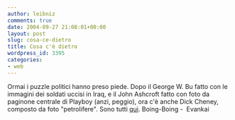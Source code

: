 ```yaml
---
author: leibniz
comments: true
date: 2004-09-27 21:08:01+00:00
layout: post
slug: cosa-ce-dietro
title: Cosa c'è dietro
wordpress_id: 3395
categories:
- web
---
```


Ormai i puzzle politici hanno preso piede. Dopo il George W. Bu fatto con le immagini dei soldati uccisi in Iraq, e il John Ashcroft fatto con foto da paginone centrale di Playboy (anzi, peggio), ora c'è anche Dick Cheney, composto da foto "petrolifere". Sono tutti [qui](http://www.boingboing.net/2004/09/26/crude_dick.html).
Boing-Boing -  Evankai
